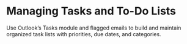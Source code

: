 # Managing Tasks and To-Do Lists

Use Outlook’s Tasks module and flagged emails to build and maintain organized task lists with priorities, due dates, and categories.